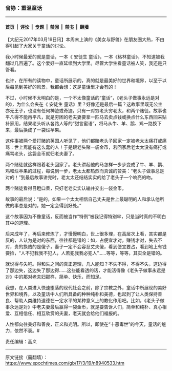 ### 曾铮：重温童话

---

#### [首页](../../../..?n8940533) &nbsp;|&nbsp; [评论](../../../../../epoch-comment?n8940533) &nbsp;|&nbsp; [专题](../../../../../epoch-special?n8940533) &nbsp;|&nbsp; [禁闻](../../../../../epoch-news?n8940533) &nbsp;|&nbsp; [禁书](../../../../../books?n8940533) &nbsp;|&nbsp; [翻墙](https://github.com/gfw-breaker/nogfw/blob/master/README.md?n8940533)


<div class="post_content" id="artbody" itemprop="articleBody">
 <!-- article content begin -->
 <p>
  【大纪元2017年03月19日讯】本周末上演的《美女与野兽》在朋友圈大热，不由得引起了大家关于童话的讨论。
 </p>
 <p>
  我小时候最爱的就是童话，一本《
  <ok href="https://www.epochtimes.com/gb/tag/%E5%AE%89%E5%BE%92%E7%94%9F.html">
   安徒生
  </ok>
  童话》，一本《格林童话》，不知道被我翻过几百遍了。这个爱好一直延续到大学里。尽管大学生看童话被人笑，我还是只管看。
 </p>
 <p>
  也许，在所有的读物中，童话所展示的，真的就是最美好的世界和境界，以至于以后每见到美好的风景，我都会想：这是童话里才会有的！
 </p>
 <p>
  不过，小时候不太明白的是，一个不太像童话的“童话”，《老头子做事永远是对的》，为什么会夹在《
  <ok href="https://www.epochtimes.com/gb/tag/%E5%AE%89%E5%BE%92%E7%94%9F.html">
   安徒生
  </ok>
  童话》里？好像还是最后一篇？这故事里既无公主亦无王子，也没有任何神迹或奇迹，只有一对穷老头穷老太，和两个赌徒。故事也平凡得不能再平凡，就是穷困的老夫妻要拿一匹马去卖点钱或换点什么东西回来贴补家用，结果老头听从各路人等的“甜言蜜语”，将马从牛、羊、鹅、鸡一路换下来，最后换成了一袋烂苹果。
 </p>
 <p>
  这件事被两个爱打赌的英国人听见了，他们都赌老头子回家一定被老太太痛打或痛骂：世上焉能有这么蠢的人！于是跟老头赌一袋金币，若回家后老太太没有痛打或痛骂老头，这袋金币就归老夫妻了。
 </p>
 <p>
  两个赌徒就这样跟着老头回家了。老头讲起他的马怎样一步步变成了牛、羊、鹅、鸡和烂苹果的过程，每说到一步，老太太都热烈而真诚的赞美：“老头子做事总是对的！”到最后故事讲完时，老太太还结结实实的给了老头子一个响亮的吻。
 </p>
 <p>
  两个赌徒看得目瞪口呆，只好老老实实认输并交出一袋金币。
 </p>
 <p>
  故事的最后说：“是的，如果一个太太相信自己丈夫是世上最聪明的人和承认他所做的事总是对的，她一定会得到好处。”
 </p>
 <p>
  这个故事因为不像童话，反而被当作“特例”被我记得特别牢，只是当时真的不明白其中的道理。
 </p>
 <p>
  后来成年了，再后来修炼了，才慢慢明白，世上很多理，在高层次上看，其实都是反的，人认为是对的东西，往往都是错的：如，占便宜才对，赚钱才对，失去不对，贵的换贱的是傻子，妻子一定不会容忍丈夫傻，看到便宜要占，看到地上有钱要捡，“人不犯我我不犯人，人若犯我我必犯人”……等等，等等，其实全是错的。
 </p>
 <p>
  就说得与失吧。得和失之间的真正道理，几人能知？不失不得，不得不失，这边得了那边失，这边失了那边得……这些能看透的话，才能活得像《老头子做事永远是对》中的那对老夫妇那样，简单、快乐，而知足。
 </p>
 <p>
  我想，在人类进入快速堕落的现代社会之前，除了宗教之外，童话中所展现的美好世界和境界，以及童话中人们所具备的种种纯朴和美德，也起到了让人类保持善良、帮助人类维持道德在一定水平的某种意义上的教化作用吧。比如，《老头子做事永远是对》中老夫妻最后赢得一袋金币，就是要告诉人们，简单和纯朴、真心相爱、互相信任、相互欣赏的夫妻，老天就会给他们福报的。
 </p>
 <p>
  人性都向往美好和善良，正义和光明。所以，即使在“十恶毒世”的今天，童话的魅力，依然不衰。#
 </p>
 <p>
  责任编辑：高义
 </p>
 <!-- article content end -->
 <div id="below_article_ad">
 </div>
</div>


---

原文链接（需翻墙）：https://www.epochtimes.com/gb/17/3/19/n8940533.htm